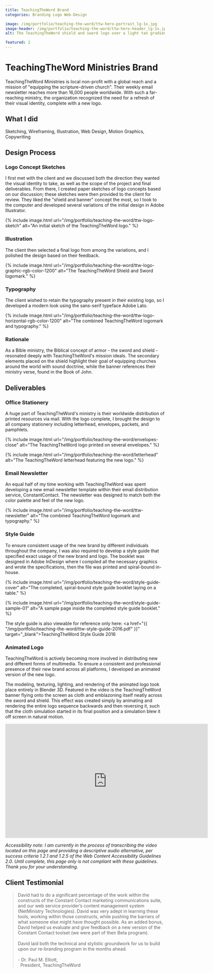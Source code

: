 ```yaml
---
title: TeachingTheWord Brand
categories: Branding Logo Web-Design

image: /img/portfolio/teaching-the-word/ttw-hero-portrait_lg-1x.jpg
image-header: /img/portfolio/teaching-the-word/ttw-hero-header_lg-1x.jpg
alt: The TeachingTheWord shield and sword logo over a light tan gradient background.

featured: 2
---
```


<h1>Teaching<wbr>The<wbr>Word Ministries Brand</h1>

TeachingTheWord Ministries is local non-profit with a global reach and a mission of "equipping the scripture-driven church". Their weekly email newsletter reaches more than 16,000 people worldwide. With such a far-reaching ministry, the organization recognized the need for a refresh of their visual identity, complete with a new logo.

## What I did

Sketching, Wireframing, Illustration, Web Design, Motion Graphics, Copywriting

## Design Process

### Logo Concept Sketches

I first met with the client and we discussed both the direction they wanted the visual identity to take, as well as the scope of the project and final deliverables. From there, I created paper sketches of logo concepts based on our discussion; these sketches were then provided to the client for review. They liked the "shield and banner" concept the most, so I took to the computer and developed several variations of the initial design in Adobe Illustrator.

<p>{% include image.html url="/img/portfolio/teaching-the-word/ttw-logo-sketch" alt="An initial sketch of the TeachingTheWord logo." %}</p>

### Illustration

The client then selected a final logo from among the variations, and I polished the design based on their feedback.

<p>{% include image.html url="/img/portfolio/teaching-the-word/ttw-logo-graphic-rgb-color-1200" alt="The TeachingTheWord Shield and Sword logomark." %}</p>

### Typography

The client wished to retain the typography present in their existing logo, so I developed a modern look using the sans-serif typeface Adobe Lato.

<p>{% include image.html url="/img/portfolio/teaching-the-word/ttw-logo-horizontal-rgb-color-1200" alt="The combined TeachingTheWord logomark and typography." %}</p>

### Rationale

As a Bible ministry, the Biblical concept of armor - the sword and shield - resonated deeply with TeachingTheWord's mission ideals. The secondary elements placed on the shield highlight their goal of equipping churches around the world with sound doctrine, while the banner references their ministry verse, found in the Book of John.

## Deliverables

### Office Stationery

A huge part of TeachingTheWord's ministry is their worldwide distribution of printed resources via mail. With the logo complete, I brought the design to all company stationery including letterhead, envelopes, packets, and pamphlets.

<p>{% include image.html url="/img/portfolio/teaching-the-word/envelopes-close" alt="The TeachingTheWord logo printed on several envelopes." %}</p>

<p>{% include image.html url="/img/portfolio/teaching-the-word/letterhead" alt="The TeachingTheWord letterhead featuring the new logo." %}</p>

### Email Newsletter

An equal half of my time working with TeachingTheWord was spent developing a new email newsletter template within their email distribution service, ConstantContact. The newsletter was designed to match both the color palette and feel of the new logo.

<p>{% include image.html url="/img/portfolio/teaching-the-word/ttw-newsletter" alt="The combined TeachingTheWord logomark and typography." %}</p>

### Style Guide

To ensure consistent usage of the new brand by different individuals throughout the company, I was also required to develop a style guide that specified exact usage of the new brand and logo. The booklet was designed in Adobe InDesign where I compiled all the necessary graphics and wrote the specifications, then the file was printed  and spiral-bound in-house.

<p>{% include image.html url="/img/portfolio/teaching-the-word/style-guide-cover" alt="The completed, spiral-bound style guide booklet laying on a table." %}</p>

<p>{% include image.html url="/img/portfolio/teaching-the-word/style-guide-sample-01" alt="A sample page inside the completed style guide booklet." %}</p>

The style guide is also viewable for reference only here: <a href="{{ "/img/portfolio/teaching-the-word/ttw-style-guide-2016.pdf" }}" target="_blank">TeachingTheWord Style Guide 2016</a>
 
### Animated Logo


TeachingTheWord is actively becoming more involved in distributing new and different forms of multimedia. To ensure a consistent and professional presence of their new brand across all platforms, I developed an animated version of the new logo.

The modeling, texturing, lighting, and rendering of the animated logo took place entirely in Blender 3D. Featured in the video is the TeachingTheWord banner flying onto the screen as cloth and emblazoning itself neatly across the sword and shield. This effect was created simply by animating and rendering the entire logo sequence backwards and then reversing it, such that the cloth simulation started in its final position and a simulation blew it off screen in natural motion.

<div class="video-responsive  center">
<iframe width="640" height="360" src="https://www.youtube.com/embed/I6VpkGmBqbk?rel=0" frameborder="0" allow="autoplay; encrypted-media" allowfullscreen></iframe>
</div>

*Accessibility note: I am currently in the process of transcribing the video located on this page and providing a descriptive audio alternative, per success criteria 1.2.1 and 1.2.5 of the Web Content Accessibility Guidelines 2.0. Until complete, this page only is not compliant with these guidelines. Thank you for your understanding.*

## Client Testimonial

> David had to do a significant percentage of the work within the constructs of the Constant Contact marketing communications suite, and our web service provider’s content management system (NetMinistry Technologies). David was very adept in learning these tools, working within those constructs, while pushing the barriers of what someone else might have thought possible. As an added bonus, David helped us evaluate and give feedback on a new version of the Constant Contact toolset (we were part of their Beta program).<br><br>David laid both the technical and stylistic groundwork for us to build upon our re-branding program in the months ahead.<br><br>- Dr. Paul M. Elliott,<br>&nbsp;&nbsp;President, TeachingTheWord